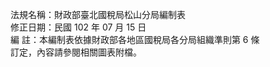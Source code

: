 法規名稱：財政部臺北國稅局松山分局編制表  
修正日期：民國 102 年 07 月 15 日  
編 註：本編制表依據財政部各地區國稅局各分局組織準則第 6 條  
訂定，內容請參閱相關圖表附檔。  


